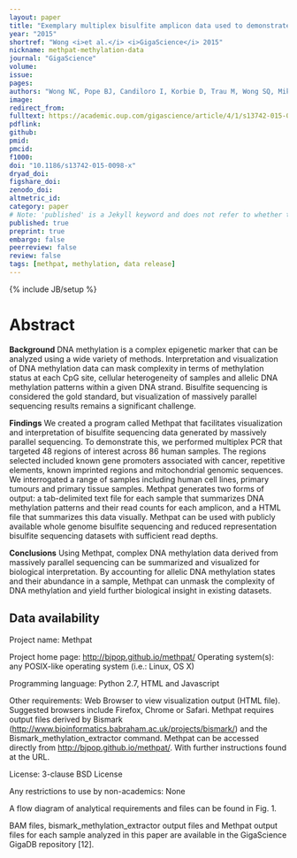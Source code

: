 ```yaml
---
layout: paper
title: "Exemplary multiplex bisulfite amplicon data used to demonstrate the utility of Methpat"
year: "2015"
shortref: "Wong <i>et al.</i> <i>GigaScience</i> 2015"
nickname: methpat-methylation-data
journal: "GigaScience"
volume: 
issue:
pages: 
authors: "Wong NC, Pope BJ, Candiloro I, Korbie D, Trau M, Wong SQ, Mikeska T, Van Denderen BJW, Thompson EW, Eggers S, **DOYLE SR**, Dobrovic A"
image: 
redirect_from: 
fulltext: https://academic.oup.com/gigascience/article/4/1/s13742-015-0098-x/2707787
pdflink: 
github: 
pmid: 
pmcid: 
f1000: 
doi: "10.1186/s13742-015-0098-x"
dryad_doi:
figshare_doi: 
zenodo_doi:
altmetric_id: 
category: paper
# Note: 'published' is a Jekyll keyword and does not refer to whether the paper is published, but rather to whether this Markdown should be part of the rendered site.
published: true
preprint: true
embargo: false	
peerreview: false
review: false
tags: [methpat, methylation, data release]
---
```

{% include JB/setup %}

# Abstract 

**Background**
DNA methylation is a complex epigenetic marker that can be analyzed using a wide variety of methods. Interpretation and visualization of DNA methylation data can mask complexity in terms of methylation status at each CpG site, cellular heterogeneity of samples and allelic DNA methylation patterns within a given DNA strand. Bisulfite sequencing is considered the gold standard, but visualization of massively parallel sequencing results remains a significant challenge.

**Findings**
We created a program called Methpat that facilitates visualization and interpretation of bisulfite sequencing data generated by massively parallel sequencing. To demonstrate this, we performed multiplex PCR that targeted 48 regions of interest across 86 human samples. The regions selected included known gene promoters associated with cancer, repetitive elements, known imprinted regions and mitochondrial genomic sequences. We interrogated a range of samples including human cell lines, primary tumours and primary tissue samples. Methpat generates two forms of output: a tab-delimited text file for each sample that summarizes DNA methylation patterns and their read counts for each amplicon, and a HTML file that summarizes this data visually. Methpat can be used with publicly available whole genome bisulfite sequencing and reduced representation bisulfite sequencing datasets with sufficient read depths.

**Conclusions**
Using Methpat, complex DNA methylation data derived from massively parallel sequencing can be summarized and visualized for biological interpretation. By accounting for allelic DNA methylation states and their abundance in a sample, Methpat can unmask the complexity of DNA methylation and yield further biological insight in existing datasets.

## Data availability

Project name: Methpat

Project home page: http://bjpop.github.io/methpat/ Operating system(s): any POSIX-like operating system (i.e.: Linux, OS X)

Programming language: Python 2.7, HTML and Javascript

Other requirements: Web Browser to view visualization output (HTML file). Suggested browsers include Firefox, Chrome or Safari. Methpat requires output files derived by Bismark (http://www.bioinformatics.babraham.ac.uk/projects/bismark/) and the Bismark_methylation_extractor command. Methpat can be accessed directly from http://bjpop.github.io/methpat/. With further instructions found at the URL.

License: 3-clause BSD License

Any restrictions to use by non-academics: None

A flow diagram of analytical requirements and files can be found in Fig. 1.

BAM files, bismark_methylation_extractor output files and Methpat output files for each sample analyzed in this paper are available in the GigaScience GigaDB repository [12].
